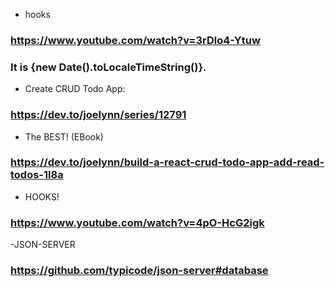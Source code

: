 - hooks 
### https://www.youtube.com/watch?v=3rDlo4-Ytuw


<h3 className="Date">It is {new Date().toLocaleTimeString()}.</h3>

- Create CRUD Todo App:
### https://dev.to/joelynn/series/12791

- The BEST! (EBook)
### https://dev.to/joelynn/build-a-react-crud-todo-app-add-read-todos-1l8a

- HOOKS!
### https://www.youtube.com/watch?v=4pO-HcG2igk

-JSON-SERVER
### https://github.com/typicode/json-server#database